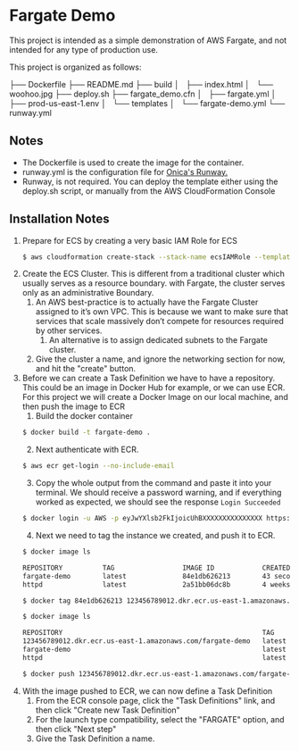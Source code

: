 # Fargate Demo
This project is intended as a simple demonstration of AWS Fargate, and not intended for any type of production use. 

This project is organized as follows:

├── Dockerfile
├── README.md
├── build
│   ├── index.html
│   └── woohoo.jpg
├── deploy.sh
├── fargate_demo.cfn
│   ├── fargate.yml
│   ├── prod-us-east-1.env
│   └── templates
│       └── fargate-demo.yml
└── runway.yml

## Notes
- The Dockerfile is used to create the image for the container. 
- runway.yml is the configuration file for [Onica's Runway.](https://github.com/onicagroup/runway)  
- Runway, is not required. You can deploy the template either using the deploy.sh script, or manually from the AWS CloudFormation Console

## Installation Notes 
1. Prepare for ECS by creating a very basic IAM Role for ECS
    ```bash
    $ aws cloudformation create-stack --stack-name ecsIAMRole --template-body file://CloudFormation/ecs-role.yml --capabilities CAPABILITY_AUTO_EXPAND CAPABILITY_NAMED_IAM
    ```
2. Create the ECS Cluster. This is different from a traditional cluster which usually serves as a resource boundary. with Fargate, the cluster serves only as an administrative Boundary.
	1. An AWS best-practice is to actually have the Fargate Cluster assigned to it’s own VPC. This is because we want to make sure that services that scale massively don’t compete for resources required by other services.
		1. An alternative is to assign dedicated subnets to the Fargate cluster.
	2. Give the cluster a name, and ignore the networking section for now, and hit the "create" button.
3. Before we can create a Task Definition we have to have a repository. This could be an image in Docker Hub for example, or we can use ECR. For this project we will create a Docker Image on our local machine, and then push the image to ECR
	1. Build the docker container
    ```bash
    $ docker build -t fargate-demo .
    ```
	2. Next authenticate with ECR.
    ```bash
    $ aws ecr get-login --no-include-email
    ```
	3. Copy the whole output from the command and paste it into your terminal. We should receive a password warning, and if everything worked as expected, we should see the response `Login Succeeded`
    ```bash
    $ docker login -u AWS -p eyJwYXlsb2FkIjoicUhBXXXXXXXXXXXXXXX https://123456789012.dkr.ecr.us-east-1.amazonaws.com
    ```
	4. Next we need to tag the instance we created, and push it to ECR.
    ```bash
    $ docker image ls
    
    REPOSITORY          TAG                 IMAGE ID            CREATED             SIZE
    fargate-demo        latest              84e1db626213        43 seconds ago      132MB
    httpd               latest              2a51bb06dc8b        4 weeks ago         132MB
    
    $ docker tag 84e1db626213 123456789012.dkr.ecr.us-east-1.amazonaws.com/fargate-demo
    
    $ docker image ls
    
    REPOSITORY                                                  TAG                 IMAGE ID            CREATED             SIZE
    123456789012.dkr.ecr.us-east-1.amazonaws.com/fargate-demo   latest              84e1db626213        2 minutes ago       132MB
    fargate-demo                                                latest              84e1db626213        2 minutes ago       132MB
    httpd                                                       latest              2a51bb06dc8b        4 weeks ago         132MB
    
    $ docker push 123456789012.dkr.ecr.us-east-1.amazonaws.com/fargate-demo
    ```
3. With the image pushed to ECR, we can now define a Task Definition
	1. From the ECR console page, click the "Task Definitions" link, and then click "Create new Task Definition"
	2. For the launch type compatibility, select the "FARGATE" option, and then click "Next step"
	3. Give the Task Definition a name.

